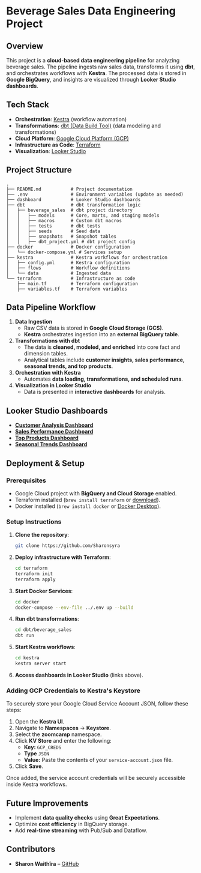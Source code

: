 # Beverage Sales Data Engineering Project

## Overview

This project is a **cloud-based data engineering pipeline** for analyzing beverage sales. The pipeline ingests raw sales data, transforms it using **dbt**, and orchestrates workflows with **Kestra**. The processed data is stored in **Google BigQuery**, and insights are visualized through **Looker Studio dashboards**.

## Tech Stack

- **Orchestration**: [Kestra](https://kestra.io/) (workflow automation)
- **Transformations**: [dbt (Data Build Tool)](https://www.getdbt.com/) (data modeling and transformations)
- **Cloud Platform**: [Google Cloud Platform (GCP)](https://cloud.google.com/)
- **Infrastructure as Code**: [Terraform](https://www.terraform.io/)
- **Visualization**: [Looker Studio](https://lookerstudio.google.com/)

## Project Structure

```
.
├── README.md           # Project documentation
├── .env                # Environment variables (update as needed)
├── dashboard           # Looker Studio dashboards
├── dbt                 # dbt transformation logic
│   ├── beverage_sales  # dbt project directory
│   │   ├── models      # Core, marts, and staging models
│   │   ├── macros      # Custom dbt macros
│   │   ├── tests       # dbt tests
│   │   ├── seeds       # Seed data
│   │   ├── snapshots   # Snapshot tables
│   │   ├── dbt_project.yml # dbt project config
├── docker              # Docker configuration
│   └── docker-compose.yml # Services setup
├── kestra              # Kestra workflows for orchestration
│   ├── config.yml      # Kestra configuration
│   ├── flows           # Workflow definitions
│   └── data            # Ingested data
└── terraform           # Infrastructure as code
    ├── main.tf         # Terraform configuration
    ├── variables.tf    # Terraform variables
```

## Data Pipeline Workflow

1. **Data Ingestion**
   - Raw CSV data is stored in **Google Cloud Storage (GCS)**.
   - **Kestra** orchestrates ingestion into an **external BigQuery table**.
2. **Transformations with dbt**
   - The data is **cleaned, modeled, and enriched** into core fact and dimension tables.
   - Analytical tables include **customer insights, sales performance, seasonal trends, and top products**.
3. **Orchestration with Kestra**
   - Automates **data loading, transformations, and scheduled runs**.
4. **Visualization in Looker Studio**
   - Data is presented in **interactive dashboards** for analysis.

## Looker Studio Dashboards

- **[Customer Analysis Dashboard](https://lookerstudio.google.com/s/vGrY7Oto0Bc)**
- **[Sales Performance Dashboard](https://lookerstudio.google.com/s/s3OlLa5uu4c)**
- **[Top Products Dashboard](https://lookerstudio.google.com/s/geizRYsycDU)**
- **[Seasonal Trends Dashboard](https://lookerstudio.google.com/s/gZJWip1OKGE)**

## Deployment & Setup

### Prerequisites

- Google Cloud project with **BigQuery and Cloud Storage** enabled.
- Terraform installed (`brew install terraform` or [download](https://www.terraform.io/downloads)).
- Docker installed (`brew install docker` or [Docker Desktop](https://www.docker.com/products/docker-desktop)).

### Setup Instructions

1. **Clone the repository**:
   ```bash
   git clone https://github.com/Sharonsyra
   ```
2. **Deploy infrastructure with Terraform**:
   ```bash
   cd terraform
   terraform init
   terraform apply
   ```
3. **Start Docker Services**:
   ```bash
   cd docker
   docker-compose --env-file ../.env up --build
   ```
4. **Run dbt transformations**:
   ```bash
   cd dbt/beverage_sales
   dbt run
   ```
5. **Start Kestra workflows**:
   ```bash
   cd kestra
   kestra server start
   ```
6. **Access dashboards in Looker Studio** (links above).

### Adding GCP Credentials to Kestra's Keystore

To securely store your Google Cloud Service Account JSON, follow these steps:

1. Open the **Kestra UI**.
2. Navigate to **Namespaces** → **Keystore**.
3. Select the **zoomcamp** namespace.
4. Click **KV Store** and enter the following:
   - **Key:** `GCP_CREDS`
   - **Type** `JSON`
   - **Value:** Paste the contents of your `service-account.json` file.
5. Click **Save**.

Once added, the service account credentials will be securely accessible inside Kestra workflows.

## Future Improvements

- Implement **data quality checks** using **Great Expectations**.
- Optimize **cost efficiency** in BigQuery storage.
- Add **real-time streaming** with Pub/Sub and Dataflow.

## Contributors

- **Sharon Waithîra** – [GitHub](https://github.com/Sharonsyra)
